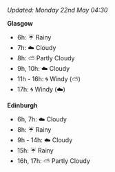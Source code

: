 *Updated: Monday 22nd May 04:30*

**Glasgow**

* 6h: :umbrella: Rainy
* 7h: :cloud: Cloudy
* 8h: :partly_sunny: Partly Cloudy
* 9h, 10h: :cloud: Cloudy
* 11h - 16h: :cyclone: Windy (:partly_sunny:)
* 17h: :cyclone: Windy (:cloud:)

**Edinburgh**

* 6h, 7h: :cloud: Cloudy
* 8h: :umbrella: Rainy
* 9h - 14h: :cloud: Cloudy
* 15h: :umbrella: Rainy
* 16h, 17h: :partly_sunny: Partly Cloudy
